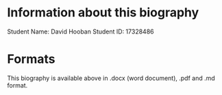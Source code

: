 # Information about this biography

Student Name: David Hooban
Student ID: 17328486

# Formats
This biography is available above in .docx (word document), .pdf and .md format.